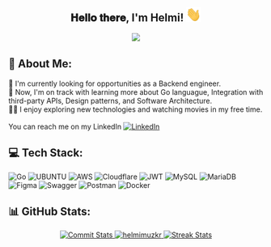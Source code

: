 <div align="center">
<h2> 𝐇𝐞𝐥𝐥𝐨 𝐭𝐡𝐞𝐫𝐞, I'm Helmi! <img src="https://raw.githubusercontent.com/ABSphreak/ABSphreak/master/gifs/Hi.gif" width="30px"></h2>
<a href="https://visitcount.itsvg.in">
  <img src="https://visitcount.itsvg.in/api?id=helmimuzkr&label=Profile%20Views&color=0&icon=1&pretty=true" />
</a>
</div>

## 💫 About Me:

🔭 I'm currently looking for opportunities as a Backend engineer.<br/>
📝 Now, I'm on track with learning more about Go languague, Integration with third-party APIs, Design patterns, and Software Architecture.<br/>
👨‍💻 I enjoy exploring new technologies and watching movies in my free time.<br/>
<br/>
You can reach me on my LinkedIn [![LinkedIn](https://img.shields.io/badge/LinkedIn-%230077B5.svg?logo=linkedin&logoColor=white)](https://linkedin.com/in/helmimuzkr)

## 💻 Tech Stack:

![Go](https://img.shields.io/badge/go-%2300ADD8.svg?style=for-the-badge&logo=go&logoColor=white) ![UBUNTU](https://img.shields.io/badge/Ubuntu-E95420?style=for-the-badge&logo=ubuntu&logoColor=white) ![AWS](https://img.shields.io/badge/AWS-%23FF9900.svg?style=for-the-badge&logo=amazon-aws&logoColor=white) ![Cloudflare](https://img.shields.io/badge/Cloudflare-F38020?style=for-the-badge&logo=Cloudflare&logoColor=white) ![JWT](https://img.shields.io/badge/JWT-black?style=for-the-badge&logo=JSON%20web%20tokens) ![MySQL](https://img.shields.io/badge/mysql-%2300f.svg?style=for-the-badge&logo=mysql&logoColor=white) ![MariaDB](https://img.shields.io/badge/MariaDB-003545?style=for-the-badge&logo=mariadb&logoColor=white) ![Figma](https://img.shields.io/badge/figma-%23F24E1E.svg?style=for-the-badge&logo=figma&logoColor=white) ![Swagger](https://img.shields.io/badge/-Swagger-%23Clojure?style=for-the-badge&logo=swagger&logoColor=white) ![Postman](https://img.shields.io/badge/Postman-FF6C37?style=for-the-badge&logo=postman&logoColor=white) ![Docker](https://img.shields.io/badge/docker-%230db7ed.svg?style=for-the-badge&logo=docker&logoColor=white)

## 📊 GitHub Stats:

<div align="center">
  <a href="https://github.com/helmimuzkr">
    <img height="150px" src="https://github-readme-stats.vercel.app/api?username=helmimuzkr&theme=react&hide_border=true&include_all_commits=true&count_private=true" alt="Commit Stats"/>
  </a>
  <a href="https://github.com/helmimuzkr">
    <img height="150px" src="https://github-readme-stats.vercel.app/api/top-langs/?username=helmimuzkr&theme=react&hide_border=true&include_all_commits=true&count_private=true&layout=compact" alt="helmimuzkr" />
  </a>
  <a href="https://github.com/helmimuzkr">
    <img height="150px" src="https://github-readme-streak-stats.herokuapp.com/?user=helmimuzkr&theme=react&hide_border=true" alt="Streak Stats"/>
  </a>
</div>


